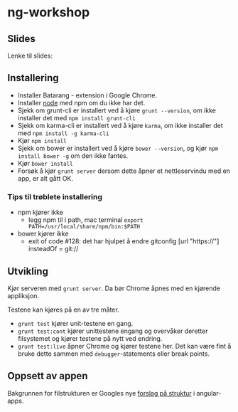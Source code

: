ng-workshop
===========

## Slides

Lenke til slides: 

## Installering

* Installer Batarang - extension i Google Chrome.
* Installer [node](http://nodejs.org/) med npm om du ikke har det.
* Sjekk om grunt-cli er installert ved å kjøre `grunt --version`, om ikke installer det med `npm install grunt-cli`
* Sjekk om karma-cli er installert ved å kjøre `karma`, om ikke installer det med `npm install -g karma-cli`
* Kjør `npm install`
* Sjekk om bower er installert ved å kjøre `bower --version`, og kjør `npm install bower -g` om den ikke fantes. 
* Kjør `bower install`
* Forsøk å kjør `grunt server` dersom dette åpner et nettleservindu med en app, er alt gått OK.

### Tips til trøblete installering

* npm kjører ikke
	* legg npm til i path, mac terminal `export PATH=/usr/local/share/npm/bin:$PATH`
* bower kjører ikke
	* exit of code #128: det har hjulpet å endre gitconfig
    [url "https://"]
    insteadOf = git://


## Utvikling

Kjør serveren med `grunt server`. Da bør Chrome åpnes med en kjørende appliksjon.

Testene kan kjøres på en av tre måter.

* `grunt test` kjører unit-testene en gang.
* `grunt test:cont` kjører unittestene engang og overvåker deretter filsystemet og kjører testene på nytt ved endring.
* `grunt test:live` åpner Chrome og kjører testene her. Det kan være fint å bruke dette sammen med `debugger`-statements eller break points. 

## Oppsett av appen

Bakgrunnen for filstrukturen er Googles nye [forslag på struktur](https://docs.google.com/document/d/1XXMvReO8-Awi1EZXAXS4PzDzdNvV6pGcuaF4Q9821Es/pub) i angular-apps.